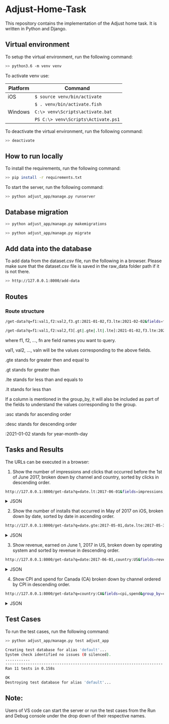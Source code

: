 # Adjust-Home-Task
This repository contains the implementation of the Adjust home task. It is written in Python and Django.

## Virtual environment

To setup the virtual environment, run the following command:

```bash
>> python3.6 -m venv venv
```

To activate venv use:

|Platform   |Command                                  |
|-----------|-----------------------------------------|
|iOS        |```$ source venv/bin/activate```         |
|           |```$ . venv/bin/activate.fish```         |
|Windows    |```C:\> venv\Scripts\activate.bat```     |
|           |```PS C:\> venv\Scripts\Activate.ps1```  |


To deactivate the virtual environment, run the following command:

```bash
>> deactivate
```

## How to run locally

To install the requirements, run the following command:

```bash
>> pip install -r requirements.txt
```

To start the server, run the following command:

```bash
>> python adjust_app/manage.py runserver
```

## Database migration

```bash
>> python adjust_app/manage.py makemigrations

>> python adjust_app/manage.py migrate
```

## Add data into the database

To add data from the dataset.csv file, run the following in a browser. Please make sure that the dataset.csv file is saved in the raw_data folder path if it is not there.

```bash
>> http://127.0.0.1:8000/add-data
```

## Routes

### Route structure

```bash
/get-data?q=f1:val1,f2:val2,f3.gt:2021-01-02,f3.lte:2021-02-02&fields=f1,f2,f3&group_by=f1,f2&sort_by=f1,f2:desc

/get-data?q=f1:val1,f2:val2,f3[.gt|.gte|.lt|.lte]:2021-01-02,f3.lte:2021-02-02&fields=f1,f2,f3&group_by=f1,f2&sort_by=f1,f2[:asc|:desc]
```

where f1, f2, ..., fn are field names you want to query.

val1, val2, ..., valn will be the values corresponding to the above fields.

.gte stands for greater then and equal to

.gt stands for greater than

.lte stands for less than and equals to

.lt stands for less than

If a column is mentioned in the group_by, it will also be included as part of the fields to understand the values corresponding to the group.

:asc stands for ascending order

:desc stands for descending order

:2021-01-02 stands for year-month-day
## Tasks and Results

The URLs can be executed in a browser:

1. Show the number of impressions and clicks that occurred before the 1st of June 2017, broken down by channel and country, sorted by clicks in descending order.

```bash
http://127.0.0.1:8000/get-data?q=date.lt:2017-06-01&fields=impressions,clicks&group_by=channel,country&sort_by=clicks:desc
```

<details>
<summary>JSON</summary>

```json
[
    {
        "impressions": 498861,
        "clicks": 12277,
        "channel": "adcolony",
        "country": "US"
    },
    {
        "impressions": 347554,
        "clicks": 10738,
        "channel": "apple_search_ads",
        "country": "US"
    },
    {
        "impressions": 249197,
        "clicks": 8831,
        "channel": "vungle",
        "country": "GB"
    },
    {
        "impressions": 249618,
        "clicks": 7440,
        "channel": "vungle",
        "country": "US"
    },
    {
        "impressions": 201584,
        "clicks": 6888,
        "channel": "unityads",
        "country": "US"
    },
    {
        "impressions": 198077,
        "clicks": 5884,
        "channel": "google",
        "country": "US"
    },
    {
        "impressions": 200901,
        "clicks": 5851,
        "channel": "facebook",
        "country": "DE"
    },
    {
        "impressions": 149110,
        "clicks": 4437,
        "channel": "chartboost",
        "country": "US"
    },
    {
        "impressions": 148999,
        "clicks": 4357,
        "channel": "unityads",
        "country": "GB"
    },
    {
        "impressions": 99655,
        "clicks": 3919,
        "channel": "chartboost",
        "country": "GB"
    },
    {
        "impressions": 100441,
        "clicks": 3876,
        "channel": "google",
        "country": "GB"
    },
    {
        "impressions": 99892,
        "clicks": 3478,
        "channel": "apple_search_ads",
        "country": "GB"
    },
    {
        "impressions": 98886,
        "clicks": 3402,
        "channel": "unityads",
        "country": "CA"
    },
    {
        "impressions": 99130,
        "clicks": 3342,
        "channel": "facebook",
        "country": "US"
    },
    {
        "impressions": 99532,
        "clicks": 3042,
        "channel": "google",
        "country": "FR"
    },
    {
        "impressions": 100149,
        "clicks": 2962,
        "channel": "chartboost",
        "country": "FR"
    },
    {
        "impressions": 99203,
        "clicks": 2888,
        "channel": "facebook",
        "country": "GB"
    },
    {
        "impressions": 49468,
        "clicks": 1967,
        "channel": "apple_search_ads",
        "country": "DE"
    },
    {
        "impressions": 99431,
        "clicks": 1943,
        "channel": "chartboost",
        "country": "DE"
    },
    {
        "impressions": 50804,
        "clicks": 1541,
        "channel": "unityads",
        "country": "DE"
    },
    {
        "impressions": 49803,
        "clicks": 1480,
        "channel": "facebook",
        "country": "FR"
    },
    {
        "impressions": 49316,
        "clicks": 1477,
        "channel": "chartboost",
        "country": "CA"
    },
    {
        "impressions": 49780,
        "clicks": 1459,
        "channel": "google",
        "country": "CA"
    },
    {
        "impressions": 49974,
        "clicks": 1441,
        "channel": "facebook",
        "country": "CA"
    },
    {
        "impressions": 47202,
        "clicks": 476,
        "channel": "google",
        "country": "DE"
    }
]
```

</details>

2. Show the number of installs that occurred in May of 2017 on iOS, broken down by date, sorted by date in ascending order.

```bash
http://127.0.0.1:8000/get-data?q=date.gte:2017-05-01,date.lte:2017-05-31,operating_system:ios&fields=installs&group_by=date&sort_by=date
```

<details>
<summary>JSON</summary>

```json
[
    {
        "installs": 755,
        "date": "2017-05-17"
    },
    {
        "installs": 765,
        "date": "2017-05-18"
    },
    {
        "installs": 745,
        "date": "2017-05-19"
    },
    {
        "installs": 816,
        "date": "2017-05-20"
    },
    {
        "installs": 751,
        "date": "2017-05-21"
    },
    {
        "installs": 781,
        "date": "2017-05-22"
    },
    {
        "installs": 813,
        "date": "2017-05-23"
    },
    {
        "installs": 789,
        "date": "2017-05-24"
    },
    {
        "installs": 875,
        "date": "2017-05-25"
    },
    {
        "installs": 725,
        "date": "2017-05-26"
    },
    {
        "installs": 712,
        "date": "2017-05-27"
    },
    {
        "installs": 664,
        "date": "2017-05-28"
    },
    {
        "installs": 752,
        "date": "2017-05-29"
    },
    {
        "installs": 762,
        "date": "2017-05-30"
    },
    {
        "installs": 685,
        "date": "2017-05-31"
    }
]
```

</details>

3. Show revenue, earned on June 1, 2017 in US, broken down by operating system and sorted by revenue in descending order.

```bash
http://127.0.0.1:8000/get-data?q=date:2017-06-01,country:US&fields=revenue&group_by=operating_system&sort_by=revenue:desc
```

<details>
<summary>JSON</summary>

```json
[
    {
        "revenue": 1205.21,
        "operating_system": "android"
    },
    {
        "revenue": 398.87,
        "operating_system": "ios"
    }
]
```

</details>


4. Show CPI and spend for Canada (CA) broken down by channel ordered by CPI in descending order.

```bash
http://127.0.0.1:8000/get-data?q=country:CA&fields=cpi,spend&group_by=channel&sort_by=cpi:desc
```
<details>
<summary>JSON</summary>

```json
[
    {
        "cpi": 2.07,
        "spend": 1164,
        "channel": "facebook"
    },
    {
        "cpi": 2,
        "spend": 1274,
        "channel": "chartboost"
    },
    {
        "cpi": 2,
        "spend": 2642,
        "channel": "unityads"
    },
    {
        "cpi": 1.74,
        "spend": 999.9,
        "channel": "google"
    }
]
```
</details>

## Test Cases

To run the test cases, run the following command:

```bash
>> python adjust_app/manage.py test adjust_app

Creating test database for alias 'default'...
System check identified no issues (0 silenced).
...........
----------------------------------------------------------------------
Ran 11 tests in 0.158s

OK
Destroying test database for alias 'default'...
```

## Note:
Users of VS code can start the server or run the test cases from the Run and Debug console under the drop down of their respective names.